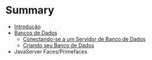 # Summary

* [Introdução](README.md)
* [Bancos de Dados](chapter1.md)
  * [Conectando-se a um Servidor de Banco de Dados](chapter1/conectando-se-a-um-banco-de-dados.md)
  * [Criando seu Banco de Dados](chapter1/criando-sua-database.md)
* JavaServer Faces/Primefaces

